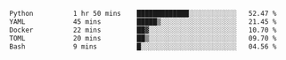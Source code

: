 <!--START_SECTION:waka-->

```txt
Python          1 hr 50 mins    █████████████░░░░░░░░░░░░   52.47 %
YAML            45 mins         █████▒░░░░░░░░░░░░░░░░░░░   21.45 %
Docker          22 mins         ██▓░░░░░░░░░░░░░░░░░░░░░░   10.70 %
TOML            20 mins         ██▒░░░░░░░░░░░░░░░░░░░░░░   09.70 %
Bash            9 mins          █░░░░░░░░░░░░░░░░░░░░░░░░   04.56 %
```

<!--END_SECTION:waka-->
